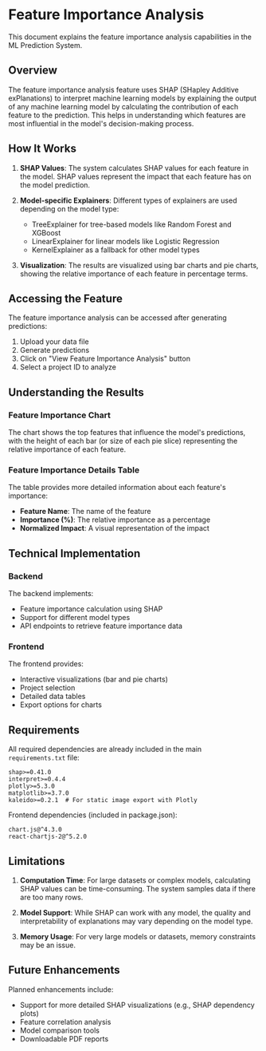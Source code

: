 # Feature Importance Analysis

This document explains the feature importance analysis capabilities in the ML Prediction System.

## Overview

The feature importance analysis feature uses SHAP (SHapley Additive exPlanations) to interpret machine learning models by explaining the output of any machine learning model by calculating the contribution of each feature to the prediction. This helps in understanding which features are most influential in the model's decision-making process.

## How It Works

1. **SHAP Values**: The system calculates SHAP values for each feature in the model. SHAP values represent the impact that each feature has on the model prediction.

2. **Model-specific Explainers**: Different types of explainers are used depending on the model type:
   - TreeExplainer for tree-based models like Random Forest and XGBoost
   - LinearExplainer for linear models like Logistic Regression
   - KernelExplainer as a fallback for other model types

3. **Visualization**: The results are visualized using bar charts and pie charts, showing the relative importance of each feature in percentage terms.

## Accessing the Feature

The feature importance analysis can be accessed after generating predictions:

1. Upload your data file
2. Generate predictions
3. Click on "View Feature Importance Analysis" button
4. Select a project ID to analyze

## Understanding the Results

### Feature Importance Chart

The chart shows the top features that influence the model's predictions, with the height of each bar (or size of each pie slice) representing the relative importance of each feature.

### Feature Importance Details Table

The table provides more detailed information about each feature's importance:
- **Feature Name**: The name of the feature
- **Importance (%)**: The relative importance as a percentage
- **Normalized Impact**: A visual representation of the impact

## Technical Implementation

### Backend

The backend implements:
- Feature importance calculation using SHAP
- Support for different model types
- API endpoints to retrieve feature importance data

### Frontend

The frontend provides:
- Interactive visualizations (bar and pie charts)
- Project selection
- Detailed data tables
- Export options for charts

## Requirements

All required dependencies are already included in the main `requirements.txt` file:

```
shap>=0.41.0
interpret>=0.4.4
plotly>=5.3.0
matplotlib>=3.7.0
kaleido>=0.2.1  # For static image export with Plotly
```

Frontend dependencies (included in package.json):
```
chart.js@^4.3.0
react-chartjs-2@^5.2.0
```

## Limitations

1. **Computation Time**: For large datasets or complex models, calculating SHAP values can be time-consuming. The system samples data if there are too many rows.

2. **Model Support**: While SHAP can work with any model, the quality and interpretability of explanations may vary depending on the model type.

3. **Memory Usage**: For very large models or datasets, memory constraints may be an issue.

## Future Enhancements

Planned enhancements include:
- Support for more detailed SHAP visualizations (e.g., SHAP dependency plots)
- Feature correlation analysis
- Model comparison tools
- Downloadable PDF reports
